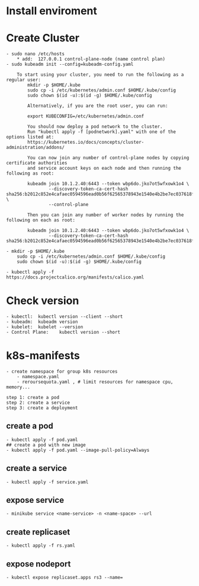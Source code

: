 # Install enviroment




# Create Cluster
    - sudo nano /etc/hosts
        * add:  127.0.0.1 control-plane-node (name control plan)
    - sudo kubeadm init --config=kubeadm-config.yaml

        To start using your cluster, you need to run the following as a regular user:
            mkdir -p $HOME/.kube
            sudo cp -i /etc/kubernetes/admin.conf $HOME/.kube/config
            sudo chown $(id -u):$(id -g) $HOME/.kube/config

            Alternatively, if you are the root user, you can run:

            export KUBECONFIG=/etc/kubernetes/admin.conf

            You should now deploy a pod network to the cluster.
            Run "kubectl apply -f [podnetwork].yaml" with one of the options listed at:
            https://kubernetes.io/docs/concepts/cluster-administration/addons/

            You can now join any number of control-plane nodes by copying certificate authorities
            and service account keys on each node and then running the following as root:

            kubeadm join 10.1.2.40:6443 --token wbp6do.jko7ot5wfxowk1o4 \
                    --discovery-token-ca-cert-hash sha256:b2012c852e4cafaec0594596ead0b56f62565378943e1540e4b2be7ec037618f \
                    --control-plane 

            Then you can join any number of worker nodes by running the following on each as root:

            kubeadm join 10.1.2.40:6443 --token wbp6do.jko7ot5wfxowk1o4 \
                    --discovery-token-ca-cert-hash sha256:b2012c852e4cafaec0594596ead0b56f62565378943e1540e4b2be7ec037618f

    - mkdir -p $HOME/.kube
        sudo cp -i /etc/kubernetes/admin.conf $HOME/.kube/config
        sudo chown $(id -u):$(id -g) $HOME/.kube/config

    - kubectl apply -f https://docs.projectcalico.org/manifests/calico.yaml




# Check version

    - kubectl: 	kubectl version --client --short
    - kubeadm:	kubeadm version
    - kubelet:	kubelet --version
    - Control Plane: 	kubectl version --short




# k8s-manifests

    - create namespace for group k8s resources
        - namespace.yaml
        - reroursequota.yaml , # limit resources for namespace cpu, memory...

    step 1: create a pod
    step 2: create a service
    step 3: create a deployment

## create a pod
    - kubectl apply -f pod.yaml
    ## create a pod with new image
    - kubectl apply -f pod.yaml --image-pull-policy=Always

## create a service
    - kubectl apply -f service.yaml

## expose service
    - minikube service <name-service> -n <name-space> --url


## create replicaset
    - kubectl apply -f rs.yaml


## expose nodeport
    - kubectl expose replicaset.apps rs3 --name=